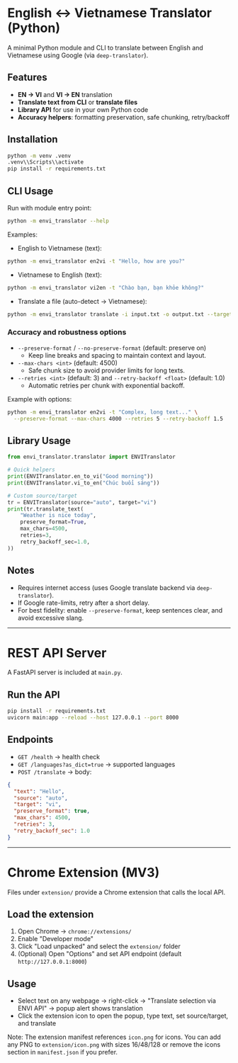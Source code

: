 # English ↔ Vietnamese Translator (Python)

A minimal Python module and CLI to translate between English and Vietnamese using Google (via `deep-translator`).

## Features
- **EN → VI** and **VI → EN** translation
- **Translate text from CLI** or **translate files**
- **Library API** for use in your own Python code
 - **Accuracy helpers**: formatting preservation, safe chunking, retry/backoff

## Installation
```bash
python -m venv .venv
.venv\\Scripts\\activate
pip install -r requirements.txt
```

## CLI Usage
Run with module entry point:
```bash
python -m envi_translator --help
```

Examples:
- English to Vietnamese (text):
```bash
python -m envi_translator en2vi -t "Hello, how are you?"
```
- Vietnamese to English (text):
```bash
python -m envi_translator vi2en -t "Chào bạn, bạn khỏe không?"
```
- Translate a file (auto-detect → Vietnamese):
```bash
python -m envi_translator translate -i input.txt -o output.txt --target vi
```

### Accuracy and robustness options
- `--preserve-format` / `--no-preserve-format` (default: preserve on)
  - Keep line breaks and spacing to maintain context and layout.
- `--max-chars <int>` (default: 4500)
  - Safe chunk size to avoid provider limits for long texts.
- `--retries <int>` (default: 3) and `--retry-backoff <float>` (default: 1.0)
  - Automatic retries per chunk with exponential backoff.

Example with options:
```bash
python -m envi_translator en2vi -t "Complex, long text..." \
  --preserve-format --max-chars 4000 --retries 5 --retry-backoff 1.5
```

## Library Usage
```python
from envi_translator.translator import ENVITranslator

# Quick helpers
print(ENVITranslator.en_to_vi("Good morning"))
print(ENVITranslator.vi_to_en("Chúc buổi sáng"))

# Custom source/target
tr = ENVITranslator(source="auto", target="vi")
print(tr.translate_text(
    "Weather is nice today",
    preserve_format=True,
    max_chars=4500,
    retries=3,
    retry_backoff_sec=1.0,
))
```

## Notes
- Requires internet access (uses Google translate backend via `deep-translator`).
- If Google rate-limits, retry after a short delay.
 - For best fidelity: enable `--preserve-format`, keep sentences clear, and avoid excessive slang.

---

# REST API Server
A FastAPI server is included at `main.py`.

## Run the API
```bash
pip install -r requirements.txt
uvicorn main:app --reload --host 127.0.0.1 --port 8000
```

## Endpoints
- `GET /health` → health check
- `GET /languages?as_dict=true` → supported languages
- `POST /translate` → body:
```json
{
  "text": "Hello",
  "source": "auto",
  "target": "vi",
  "preserve_format": true,
  "max_chars": 4500,
  "retries": 3,
  "retry_backoff_sec": 1.0
}
```

---

# Chrome Extension (MV3)
Files under `extension/` provide a Chrome extension that calls the local API.

## Load the extension
1. Open Chrome → `chrome://extensions/`
2. Enable "Developer mode"
3. Click "Load unpacked" and select the `extension/` folder
4. (Optional) Open "Options" and set API endpoint (default `http://127.0.0.1:8000`)

## Usage
- Select text on any webpage → right-click → "Translate selection via ENVI API" → popup alert shows translation
- Click the extension icon to open the popup, type text, set source/target, and translate

Note: The extension manifest references `icon.png` for icons. You can add any PNG to `extension/icon.png` with sizes 16/48/128 or remove the icons section in `manifest.json` if you prefer.
